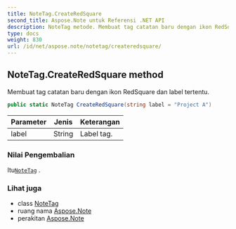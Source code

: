 ```yaml
---
title: NoteTag.CreateRedSquare
second_title: Aspose.Note untuk Referensi .NET API
description: NoteTag metode. Membuat tag catatan baru dengan ikon RedSquare dan label tertentu.
type: docs
weight: 830
url: /id/net/aspose.note/notetag/createredsquare/
---
```

## NoteTag.CreateRedSquare method

Membuat tag catatan baru dengan ikon RedSquare dan label tertentu.

```csharp
public static NoteTag CreateRedSquare(string label = "Project A")
```

| Parameter | Jenis | Keterangan |
| --- | --- | --- |
| label | String | Label tag. |

### Nilai Pengembalian

Itu[`NoteTag`](../) .

### Lihat juga

* class [NoteTag](../)
* ruang nama [Aspose.Note](../../notetag/)
* perakitan [Aspose.Note](../../../)


